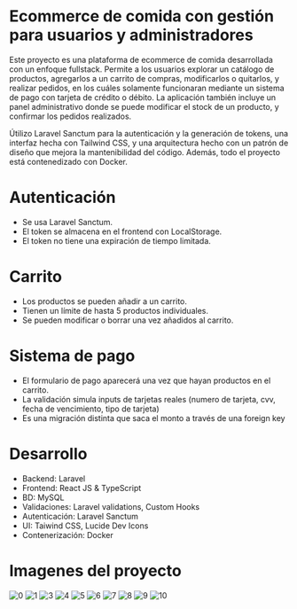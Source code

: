 # Ecommerce de comida con gestión para usuarios y administradores

Este proyecto es una plataforma de ecommerce de comida desarrollada con un enfoque fullstack. Permite a los usuarios explorar un catálogo de productos, agregarlos a un carrito de compras, modificarlos o quitarlos, y realizar pedidos, en los cuáles solamente funcionaran mediante un sistema de pago con tarjeta de crédito o débito. La aplicación también incluye un panel administrativo donde se puede modificar el stock de un producto, y confirmar los pedidos realizados.

Útilizo Laravel Sanctum para la autenticación y la generación de tokens, una interfaz hecha con Tailwind CSS, y una arquitectura hecho con un patrón de diseño que mejora la mantenibilidad del código. Además, todo el proyecto está contenedizado con Docker.

# Autenticación
- Se usa Laravel Sanctum.
- El token se almacena en el frontend con LocalStorage.
- El token no tiene una expiración de tiempo limitada.

# Carrito
- Los productos se pueden añadir a un carrito.
- Tienen un límite de hasta 5 productos individuales.
- Se pueden modificar o borrar una vez añadidos al carrito.

# Sistema de pago
- El formulario de pago aparecerá una vez que hayan productos en el carrito.
- La validación simula inputs de tarjetas reales (numero de tarjeta, cvv, fecha de vencimiento, tipo de tarjeta)
- Es una migración distinta que saca el monto a través de una foreign key

# Desarrollo
- Backend: Laravel
- Frontend: React JS & TypeScript
- BD: MySQL
- Validaciones: Laravel validations, Custom Hooks
- Autenticación: Laravel Sanctum 
- UI: Taiwind CSS, Lucide Dev Icons
- Contenerización: Docker

# Imagenes del proyecto

![0](https://i.imgur.com/EcMfGaq.jpeg)
![1](https://i.imgur.com/9VoyAMi.jpeg)
![3](https://i.imgur.com/u3UOlEJ.jpeg)
![4](https://i.imgur.com/i5EkDKF.jpeg)
![5](https://i.imgur.com/mvlSfzU.jpeg)
![6](https://i.imgur.com/jfVVEuc.jpeg)
![7](https://i.imgur.com/ad4AFy7.jpeg)
![8](https://i.imgur.com/0lfzy9j.jpeg)
![9](https://i.imgur.com/WRL7ogu.jpeg)
![10](https://i.imgur.com/IE99UoT.jpeg)
